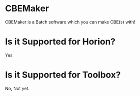 # CBEMaker

CBEMaker is a Batch software which you can make CBE(s) with!

# Is it Supported for Horion?
Yes

# Is it Supported for Toolbox?
No, Not yet.

